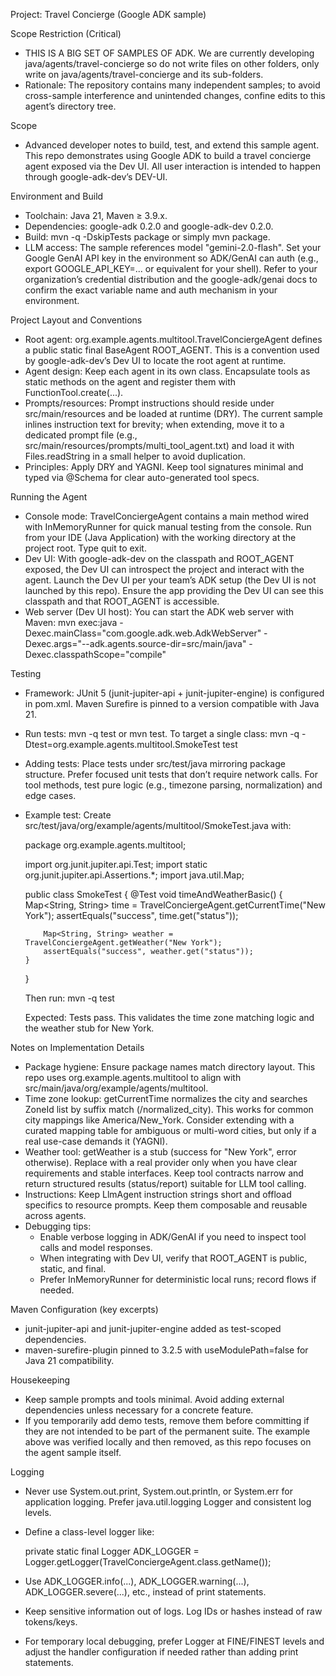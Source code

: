 Project: Travel Concierge (Google ADK sample)

Scope Restriction (Critical)
- THIS IS A BIG SET OF SAMPLES OF ADK. We are currently developing java/agents/travel-concierge so do not write files on other folders, only write on java/agents/travel-concierge and its sub-folders.
- Rationale: The repository contains many independent samples; to avoid cross-sample interference and unintended changes, confine edits to this agent’s directory tree.

Scope
- Advanced developer notes to build, test, and extend this sample agent. This repo demonstrates using Google ADK to build a travel concierge agent exposed via the Dev UI. All user interaction is intended to happen through google-adk-dev’s DEV-UI.

Environment and Build
- Toolchain: Java 21, Maven ≥ 3.9.x.
- Dependencies: google-adk 0.2.0 and google-adk-dev 0.2.0.
- Build: mvn -q -DskipTests package or simply mvn package.
- LLM access: The sample references model "gemini-2.0-flash". Set your Google GenAI API key in the environment so ADK/GenAI can auth (e.g., export GOOGLE_API_KEY=... or equivalent for your shell). Refer to your organization’s credential distribution and the google-adk/genai docs to confirm the exact variable name and auth mechanism in your environment.

Project Layout and Conventions
- Root agent: org.example.agents.multitool.TravelConciergeAgent defines a public static final BaseAgent ROOT_AGENT. This is a convention used by google-adk-dev’s Dev UI to locate the root agent at runtime.
- Agent design: Keep each agent in its own class. Encapsulate tools as static methods on the agent and register them with FunctionTool.create(...).
- Prompts/resources: Prompt instructions should reside under src/main/resources and be loaded at runtime (DRY). The current sample inlines instruction text for brevity; when extending, move it to a dedicated prompt file (e.g., src/main/resources/prompts/multi_tool_agent.txt) and load it with Files.readString in a small helper to avoid duplication.
- Principles: Apply DRY and YAGNI. Keep tool signatures minimal and typed via @Schema for clear auto-generated tool specs.

Running the Agent
- Console mode: TravelConciergeAgent contains a main method wired with InMemoryRunner for quick manual testing from the console. Run from your IDE (Java Application) with the working directory at the project root. Type quit to exit.
- Dev UI: With google-adk-dev on the classpath and ROOT_AGENT exposed, the Dev UI can introspect the project and interact with the agent. Launch the Dev UI per your team’s ADK setup (the Dev UI is not launched by this repo). Ensure the app providing the Dev UI can see this classpath and that ROOT_AGENT is accessible.
- Web server (Dev UI host): You can start the ADK web server with Maven:
  mvn exec:java -Dexec.mainClass="com.google.adk.web.AdkWebServer" -Dexec.args="--adk.agents.source-dir=src/main/java" -Dexec.classpathScope="compile"

Testing
- Framework: JUnit 5 (junit-jupiter-api + junit-jupiter-engine) is configured in pom.xml. Maven Surefire is pinned to a version compatible with Java 21.
- Run tests: mvn -q test or mvn test. To target a single class: mvn -q -Dtest=org.example.agents.multitool.SmokeTest test
- Adding tests: Place tests under src/test/java mirroring package structure. Prefer focused unit tests that don’t require network calls. For tool methods, test pure logic (e.g., timezone parsing, normalization) and edge cases.
- Example test: Create src/test/java/org/example/agents/multitool/SmokeTest.java with:

  package org.example.agents.multitool;

  import org.junit.jupiter.api.Test;
  import static org.junit.jupiter.api.Assertions.*;
  import java.util.Map;

  public class SmokeTest {
      @Test
      void timeAndWeatherBasic() {
          Map<String, String> time = TravelConciergeAgent.getCurrentTime("New York");
          assertEquals("success", time.get("status"));

          Map<String, String> weather = TravelConciergeAgent.getWeather("New York");
          assertEquals("success", weather.get("status"));
      }
  }

  Then run: mvn -q test

  Expected: Tests pass. This validates the time zone matching logic and the weather stub for New York.

Notes on Implementation Details
- Package hygiene: Ensure package names match directory layout. This repo uses org.example.agents.multitool to align with src/main/java/org/example/agents/multitool.
- Time zone lookup: getCurrentTime normalizes the city and searches ZoneId list by suffix match (/normalized_city). This works for common city mappings like America/New_York. Consider extending with a curated mapping table for ambiguous or multi-word cities, but only if a real use-case demands it (YAGNI).
- Weather tool: getWeather is a stub (success for "New York", error otherwise). Replace with a real provider only when you have clear requirements and stable interfaces. Keep tool contracts narrow and return structured results (status/report) suitable for LLM tool calling.
- Instructions: Keep LlmAgent instruction strings short and offload specifics to resource prompts. Keep them composable and reusable across agents.
- Debugging tips:
  - Enable verbose logging in ADK/GenAI if you need to inspect tool calls and model responses.
  - When integrating with Dev UI, verify that ROOT_AGENT is public, static, and final.
  - Prefer InMemoryRunner for deterministic local runs; record flows if needed.

Maven Configuration (key excerpts)
- junit-jupiter-api and junit-jupiter-engine added as test-scoped dependencies.
- maven-surefire-plugin pinned to 3.2.5 with useModulePath=false for Java 21 compatibility.

Housekeeping
- Keep sample prompts and tools minimal. Avoid adding external dependencies unless necessary for a concrete feature.
- If you temporarily add demo tests, remove them before committing if they are not intended to be part of the permanent suite. The example above was verified locally and then removed, as this repo focuses on the agent sample itself.

Logging
- Never use System.out.print, System.out.println, or System.err for application logging. Prefer java.util.logging Logger and consistent log levels.
- Define a class-level logger like:

  private static final Logger ADK_LOGGER = Logger.getLogger(TravelConciergeAgent.class.getName());

- Use ADK_LOGGER.info(...), ADK_LOGGER.warning(...), ADK_LOGGER.severe(...), etc., instead of print statements.
- Keep sensitive information out of logs. Log IDs or hashes instead of raw tokens/keys.
- For temporary local debugging, prefer Logger at FINE/FINEST levels and adjust the handler configuration if needed rather than adding print statements.

